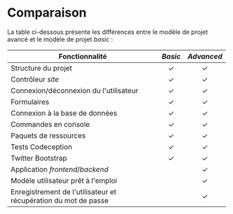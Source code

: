 Comparaison
===========

La table ci-dessous présente les différences entre le modèle de projet avancé et le modèle de projet *basic* :


| Fonctionnalité  |  *Basic*  |  *Advanced* |
|---|:---:|:---:|
| Structure du projet | ✓ | ✓ |
| Contrôleur *site* | ✓ | ✓ |
| Connexion/déconnexion du l'utilisateur | ✓ | ✓ |
| Formulaires  | ✓ | ✓ |
| Connexion à la base de données  | ✓ | ✓ |
| Commandes en console  | ✓ | ✓ |
| Paquets de ressources  | ✓ | ✓ |
| Tests Codeception  | ✓ | ✓ |
| Twitter Bootstrap  | ✓ | ✓ |
| Application *frontend*/*backend*  |    | ✓ |
| Modèle utilisateur prêt à l'emploi |    | ✓ |
| Enregistrement de l'utilisateur et récupération du mot de passe |     | ✓ |
